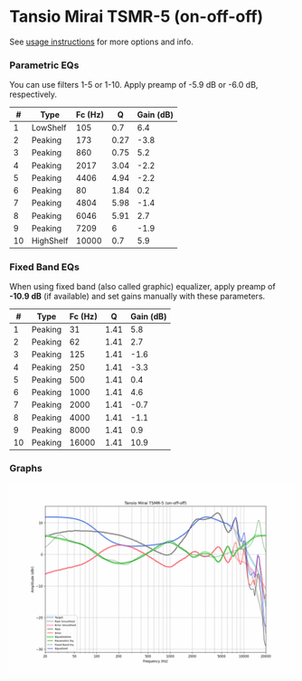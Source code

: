 # Tansio Mirai TSMR-5 (on-off-off)
See [usage instructions](https://github.com/jaakkopasanen/AutoEq#usage) for more options and info.

### Parametric EQs
You can use filters 1-5 or 1-10. Apply preamp of -5.9 dB or -6.0 dB, respectively.

|   # | Type      |   Fc (Hz) |    Q |   Gain (dB) |
|-----|-----------|-----------|------|-------------|
|   1 | LowShelf  |       105 | 0.7  |         6.4 |
|   2 | Peaking   |       173 | 0.27 |        -3.8 |
|   3 | Peaking   |       860 | 0.75 |         5.2 |
|   4 | Peaking   |      2017 | 3.04 |        -2.2 |
|   5 | Peaking   |      4406 | 4.94 |        -2.2 |
|   6 | Peaking   |        80 | 1.84 |         0.2 |
|   7 | Peaking   |      4804 | 5.98 |        -1.4 |
|   8 | Peaking   |      6046 | 5.91 |         2.7 |
|   9 | Peaking   |      7209 | 6    |        -1.9 |
|  10 | HighShelf |     10000 | 0.7  |         5.9 |

### Fixed Band EQs
When using fixed band (also called graphic) equalizer, apply preamp of **-10.9 dB** (if available) and set gains manually with these parameters.

|   # | Type    |   Fc (Hz) |    Q |   Gain (dB) |
|-----|---------|-----------|------|-------------|
|   1 | Peaking |        31 | 1.41 |         5.8 |
|   2 | Peaking |        62 | 1.41 |         2.7 |
|   3 | Peaking |       125 | 1.41 |        -1.6 |
|   4 | Peaking |       250 | 1.41 |        -3.3 |
|   5 | Peaking |       500 | 1.41 |         0.4 |
|   6 | Peaking |      1000 | 1.41 |         4.6 |
|   7 | Peaking |      2000 | 1.41 |        -0.7 |
|   8 | Peaking |      4000 | 1.41 |        -1.1 |
|   9 | Peaking |      8000 | 1.41 |         0.9 |
|  10 | Peaking |     16000 | 1.41 |        10.9 |

### Graphs
![](./Tansio%20Mirai%20TSMR-5%20(on-off-off).png)
